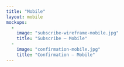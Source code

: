 ```yaml
---
title: "Mobile"
layout: mobile
mockups:
  -
    image: "subscribe-wireframe-mobile.jpg"
    title: "Subscribe – Mobile"
  -
    image: "confirmation-mobile.jpg"
    title: "Confirmation – Mobile"
---
```

